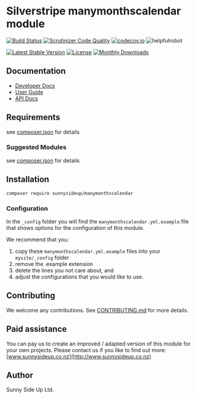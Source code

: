 # Silverstripe manymonthscalendar module
[![Build Status](https://travis-ci.org/sunnysideup/silverstripe-manymonthscalendar.svg?branch=master)](https://travis-ci.org/sunnysideup/silverstripe-manymonthscalendar)
[![Scrutinizer Code Quality](https://scrutinizer-ci.com/g/sunnysideup/silverstripe-manymonthscalendar/badges/quality-score.png?b=master)](https://scrutinizer-ci.com/g/sunnysideup/silverstripe-manymonthscalendar/?branch=master)
[![codecov.io](https://codecov.io/github/sunnysideup/silverstripe-manymonthscalendar/coverage.svg?branch=master)](https://codecov.io/github/sunnysideup/silverstripe-manymonthscalendar?branch=master)
![helpfulrobot](https://helpfulrobot.io/sunnysideup/manymonthscalendar/badge)

[![Latest Stable Version](https://poser.pugx.org/sunnysideup/manymonthscalendar/version)](https://packagist.org/packages/sunnysideup/manymonthscalendar)
[![License](https://poser.pugx.org/sunnysideup/manymonthscalendar/license)](https://packagist.org/packages/sunnysideup/manymonthscalendar)
[![Monthly Downloads](https://poser.pugx.org/sunnysideup/manymonthscalendar/d/monthly)](https://packagist.org/packages/sunnysideup/manymonthscalendar)


## Documentation



 * [Developer Docs](docs/en/INDEX.md)
 * [User Guide](docs/en/userguide.md)
 * [API Docs](http://docs.ssmods.com/sunnysideup/manymonthscalendar)

## Requirements



see [composer.json](composer.json) for details

### Suggested Modules



see [composer.json](composer.json) for details


## Installation


```
composer require sunnysideup/manymonthscalendar
```

### Configuration



In the `_config` folder you will find the `manymonthscalendar.yml.example`
file that shows options for the configuration of this module.

We recommend that you:

  1. copy these `manymonthscalendar.yml.example` files into your
`mysite/_config` folder
  2. remove the .example extension
  3. delete the lines you not care about, and
  4. adjust the configurations that you would like to use.


## Contributing



We welcome any contributions. See [CONTRIBUTING.md](CONTRIBUTING.md) for more details.

## Paid assistance



You can pay us to create an improved / adapted version of this module for your own projects.  Please contact us if you like to find out more: [www.sunnysideup.co.nz](http://www.sunnysideup.co.nz)

## Author



Sunny Side Up Ltd.
